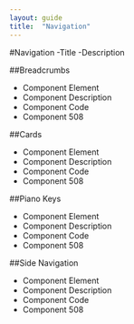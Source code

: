 ```yaml
---
layout: guide
title:  "Navigation"
---
```


#Navigation
-Title
-Description

##Breadcrumbs
- Component Element 
- Component Description 
- Component Code
- Component 508

##Cards
- Component Element 
- Component Description 
- Component Code
- Component 508

##Piano Keys
- Component Element 
- Component Description 
- Component Code
- Component 508

##Side Navigation
- Component Element 
- Component Description 
- Component Code
- Component 508